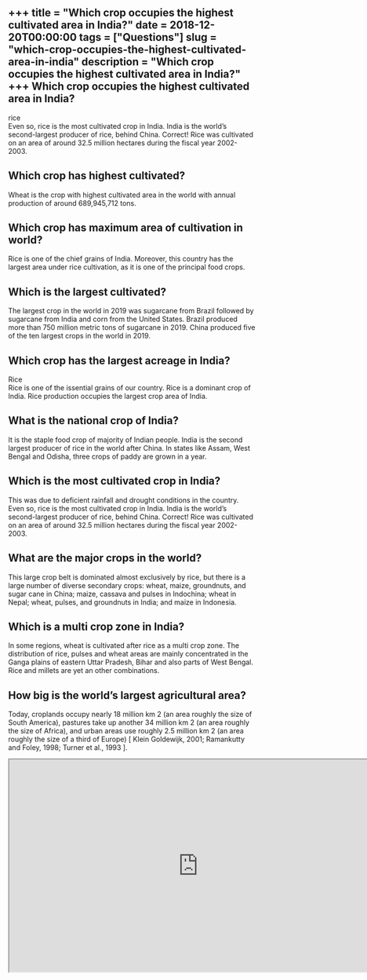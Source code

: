 +++
title = "Which crop occupies the highest cultivated area in India?"
date = 2018-12-20T00:00:00
tags = ["Questions"]
slug = "which-crop-occupies-the-highest-cultivated-area-in-india"
description = "Which crop occupies the highest cultivated area in India?"
+++
Which crop occupies the highest cultivated area in India?
---------------------------------------------------------

rice  
Even so, rice is the most cultivated crop in India. India is the world’s second-largest producer of rice, behind China. Correct! Rice was cultivated on an area of around 32.5 million hectares during the fiscal year 2002-2003.

Which crop has highest cultivated?
----------------------------------

Wheat is the crop with highest cultivated area in the world with annual production of around 689,945,712 tons.

Which crop has maximum area of cultivation in world?
----------------------------------------------------

Rice is one of the chief grains of India. Moreover, this country has the largest area under rice cultivation, as it is one of the principal food crops.

Which is the largest cultivated?
--------------------------------

The largest crop in the world in 2019 was sugarcane from Brazil followed by sugarcane from India and corn from the United States. Brazil produced more than 750 million metric tons of sugarcane in 2019. China produced five of the ten largest crops in the world in 2019.

Which crop has the largest acreage in India?
--------------------------------------------

Rice  
Rice is one of the issential grains of our country. Rice is a dominant crop of India. Rice production occupies the largest crop area of India.

What is the national crop of India?
-----------------------------------

It is the staple food crop of majority of Indian people. India is the second largest producer of rice in the world after China. In states like Assam, West Bengal and Odisha, three crops of paddy are grown in a year.

Which is the most cultivated crop in India?
-------------------------------------------

This was due to deficient rainfall and drought conditions in the country. Even so, rice is the most cultivated crop in India. India is the world’s second-largest producer of rice, behind China. Correct! Rice was cultivated on an area of around 32.5 million hectares during the fiscal year 2002-2003.

What are the major crops in the world?
--------------------------------------

This large crop belt is dominated almost exclusively by rice, but there is a large number of diverse secondary crops: wheat, maize, groundnuts, and sugar cane in China; maize, cassava and pulses in Indochina; wheat in Nepal; wheat, pulses, and groundnuts in India; and maize in Indonesia.

Which is a multi crop zone in India?
------------------------------------

In some regions, wheat is cultivated after rice as a multi crop zone. The distribution of rice, pulses and wheat areas are mainly concentrated in the Ganga plains of eastern Uttar Pradesh, Bihar and also parts of West Bengal. Rice and millets are yet an other combinations.

How big is the world’s largest agricultural area?
-------------------------------------------------

Today, croplands occupy nearly 18 million km 2 (an area roughly the size of South America), pastures take up another 34 million km 2 (an area roughly the size of Africa), and urban areas use roughly 2.5 million km 2 (an area roughly the size of a third of Europe) \[ Klein Goldewijk, 2001; Ramankutty and Foley, 1998; Turner et al., 1993 \].

<iframe allow="accelerometer; autoplay; clipboard-write; encrypted-media; gyroscope; picture-in-picture" allowfullscreen="" class="__youtube_prefs__  epyt-is-override  no-lazyload" data-no-lazy="1" data-origheight="433" data-origwidth="770" data-skipgform_ajax_framebjll="" height="433" id="_ytid_30087" loading="lazy" src="https://www.youtube.com/embed/vzGa9Wi-KwM?enablejsapi=1&autoplay=0&cc_load_policy=0&cc_lang_pref=&iv_load_policy=1&loop=0&modestbranding=0&rel=1&fs=1&playsinline=0&autohide=2&theme=dark&color=red&controls=1&" title="YouTube player" width="770"></iframe>